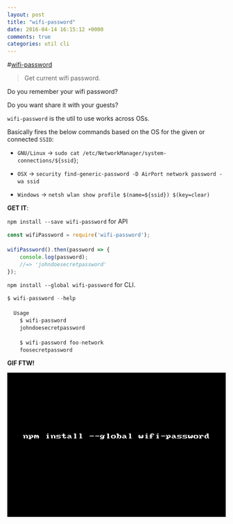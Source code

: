 ```yaml
---
layout: post
title: "wifi-password"
date: 2016-04-14 16:15:12 +0000
comments: true
categories: util cli
---
```


#[wifi-password](https://www.npmjs.com/package/wifi-password)
> Get current wifi password.

Do you remember your wifi password? 

Do you want share it with your guests?

`wifi-password` is the util to use works across OSs.

Basically fires the below commands based on the OS for the given or connected `SSID`:

* `GNU/Linux` -> `sudo cat /etc/NetworkManager/system-connections/${ssid}`;

* `OSX` ->  `security find-generic-password -D AirPort network password -wa ssid`

* `Windows` -> `netsh wlan show profile $(name=${ssid}) $(key=clear)`

__GET IT__:

`npm install --save wifi-password` for API

```js
const wifiPassword = require('wifi-password');

wifiPassword().then(password => {
    console.log(password);
    //=> 'johndoesecretpassword'
});
```


`npm install --global wifi-password` for CLI.

```js
$ wifi-password --help

  Usage
    $ wifi-password
    johndoesecretpassword

    $ wifi-password foo-network
    foosecretpassword
```

__GIF FTW!__

![wifi-password](/images/wifi-password/wifi-password.gif)



